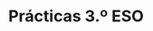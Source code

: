 ---
title: "Prácticas 3.º ESO"  # Add a page title.
summary: "Prácticas de Física y Química de 3.º ESO."  # Add a page description.
type: "widget_page"  # Page type is a Widget Page
url: "recursos-fisica-quimica/practicas-laboratorio/3eso"
---